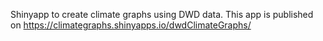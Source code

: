 Shinyapp to create climate graphs using DWD data. This app is published on https://climategraphs.shinyapps.io/dwdClimateGraphs/

